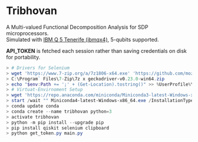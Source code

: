 # Tribhovan
A Multi-valued Functional Decomposition Analysis for SDP microprocessors.  
Simulated with [IBM Q 5 Tenerife (ibmqx4)](https://quantumexperience.ng.bluemix.net/qx/editor), 5-qubits supported.
  
**API_TOKEN** is fetched each session rather than saving credentials on disk for portability.
```powershell
> # Drivers for Selenium
> wget 'https://www.7-zip.org/a/7z1806-x64.exe' 'https://github.com/mozilla/geckodriver/releases/download/v0.23.0/geckodriver-v0.23.0-win64.zip'
> C:\Program` Files\7-Zip\7z x geckodriver-v0.23.0-win64.zip
> echo "$env:Path += ';' + (Get-Location).tostring()" >> %UserProfile%\Documents\WindowsPowerShell\profile.ps1
> # Virtuat-Envirnoment Setup
> wget 'https://repo.anaconda.com/miniconda/Miniconda3-latest-Windows-x86_64.exe'
> start /wait "" Miniconda4-latest-Windows-x86_64.exe /InstallationType=JustMe /AddToPath=0 /RegisterPython=0 /S /D=%UserProfile%\Miniconda3
> conda update conda
> conda create --name tribhovan python=3
> activate tribhovan
> python -m pip install --upgrade pip
> pip install qiskit selenium clipboard
> python get_token.py main.py
```

